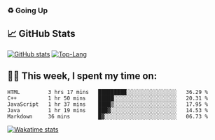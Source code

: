 ### ♻️ Going Up

<!--
**HUGHNew/HUGHNew** is a ✨ _special_ ✨ repository because its `README.md` (this file) appears on your GitHub profile.

Here are some ideas to get you started:

- 🔭 I’m currently working on ...
- 🌱 I’m currently learning ...
- 👯 I’m looking to collaborate on ...
- 🤔 I’m looking for help with ...
- 💬 Ask me about ...
- 📫 How to reach me: ...
- 😄 Pronouns: ...
- ⚡ Fun fact: ...
-->

## 📈 GitHub Stats

[![GitHub stats](https://github-readme-stats.vercel.app/api?username=HUGHNew&theme=onedark)](https://github.com/anuraghazra/github-readme-stats)
[![Top-Lang](https://github-readme-stats.vercel.app/api/top-langs/?username=HUGHNew&theme=onedark&langs_count=8)](https://github.com/anuraghazra/github-readme-stats)

## 👨‍💻 This week, I spent my time on:

<!--START_SECTION:waka-->
```text
HTML         3 hrs 17 mins   █████████░░░░░░░░░░░░░░░░   36.29 % 
C++          1 hr 50 mins    █████░░░░░░░░░░░░░░░░░░░░   20.31 % 
JavaScript   1 hr 37 mins    ████▒░░░░░░░░░░░░░░░░░░░░   17.95 % 
Java         1 hr 19 mins    ███▓░░░░░░░░░░░░░░░░░░░░░   14.53 % 
Markdown     36 mins         █▓░░░░░░░░░░░░░░░░░░░░░░░   06.73 % 
```
<!--END_SECTION:waka-->

[![Wakatime stats](https://github-readme-stats.vercel.app/api/wakatime?username=HUGHNew&theme=onedark)](https://github.com/anuraghazra/github-readme-stats)

